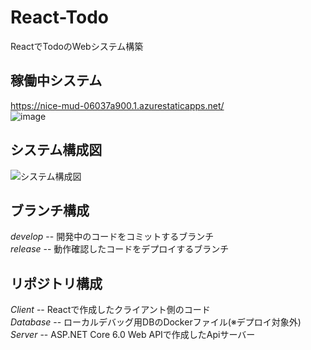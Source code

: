 # React-Todo
ReactでTodoのWebシステム構築

## 稼働中システム
https://nice-mud-06037a900.1.azurestaticapps.net/  
![image](https://user-images.githubusercontent.com/13842793/168422993-5a53786b-291b-4ee4-b2c8-880f65e2a43a.png)

## システム構成図
![システム構成図](https://user-images.githubusercontent.com/13842793/168418718-00cf7131-a965-425c-998c-ca0bb6fa82a3.png)  

## ブランチ構成
*develop* -- 開発中のコードをコミットするブランチ  
*release* -- 動作確認したコードをデプロイするブランチ  

## リポジトリ構成
*Client* -- Reactで作成したクライアント側のコード  
*Database* -- ローカルデバッグ用DBのDockerファイル(※デプロイ対象外)  
*Server* -- ASP.NET Core 6.0 Web APIで作成したApiサーバー  
